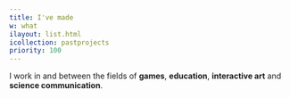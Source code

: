 ```yaml
---
title: I've made
w: what
ilayout: list.html
icollection: pastprojects
priority: 100
---
```

I work in and between the fields of **games**, **education**, **interactive art** and **science communication**.
